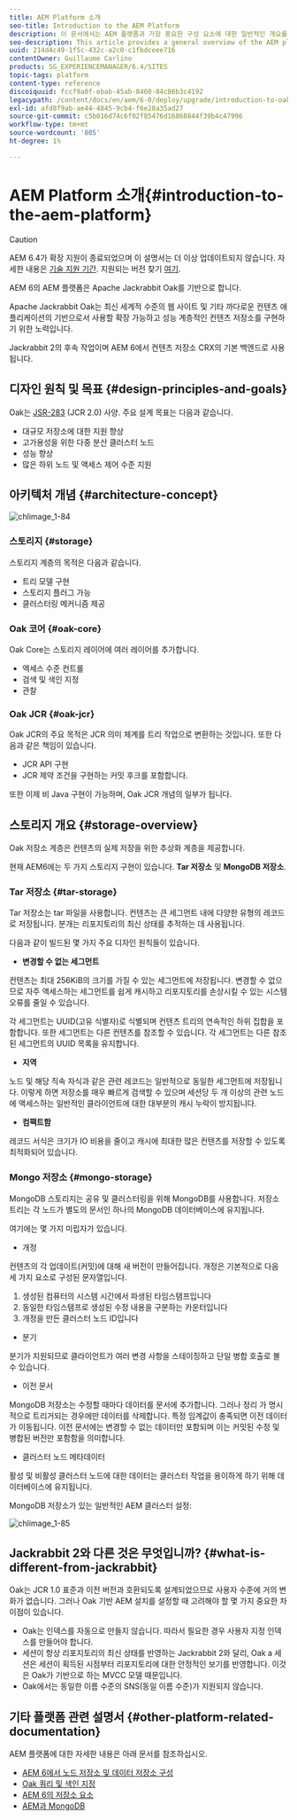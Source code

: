 ```yaml
---
title: AEM Platform 소개
seo-title: Introduction to the AEM Platform
description: 이 문서에서는 AEM 플랫폼과 가장 중요한 구성 요소에 대한 일반적인 개요를 제공합니다.
seo-description: This article provides a general overview of the AEM platform and its most important components.
uuid: 214d4c49-1f5c-432c-a2c0-c1fbdceee716
contentOwner: Guillaume Carlino
products: SG_EXPERIENCEMANAGER/6.4/SITES
topic-tags: platform
content-type: reference
discoiquuid: fccf9a0f-ebab-45ab-8460-84c86b3c4192
legacypath: /content/docs/en/aem/6-0/deploy/upgrade/introduction-to-oak
exl-id: afd8f9ab-ae44-4845-9cb4-f6e28a35ad27
source-git-commit: c5b816d74c6f02f85476d16868844f39b4c47996
workflow-type: tm+mt
source-wordcount: '805'
ht-degree: 1%

---
```


# AEM Platform 소개{#introduction-to-the-aem-platform}

>[!CAUTION]
>
>AEM 6.4가 확장 지원이 종료되었으며 이 설명서는 더 이상 업데이트되지 않습니다. 자세한 내용은 [기술 지원 기간](https://helpx.adobe.com/kr/support/programs/eol-matrix.html). 지원되는 버전 찾기 [여기](https://experienceleague.adobe.com/docs/).

AEM 6의 AEM 플랫폼은 Apache Jackrabbit Oak를 기반으로 합니다.

Apache Jackrabbit Oak는 최신 세계적 수준의 웹 사이트 및 기타 까다로운 컨텐츠 애플리케이션의 기반으로서 사용할 확장 가능하고 성능 계층적인 컨텐츠 저장소를 구현하기 위한 노력입니다.

Jackrabbit 2의 후속 작업이며 AEM 6에서 컨텐츠 저장소 CRX의 기본 백엔드로 사용됩니다.

## 디자인 원칙 및 목표 {#design-principles-and-goals}

Oak는 [JSR-283](https://www.day.com/day/en/products/jcr/jsr-283.html) (JCR 2.0) 사양. 주요 설계 목표는 다음과 같습니다.

* 대규모 저장소에 대한 지원 향상
* 고가용성을 위한 다중 분산 클러스터 노드
* 성능 향상
* 많은 하위 노드 및 액세스 제어 수준 지원

## 아키텍처 개념 {#architecture-concept}

![chlimage_1-84](assets/chlimage_1-84.png)

### 스토리지 {#storage}

스토리지 계층의 목적은 다음과 같습니다.

* 트리 모델 구현
* 스토리지 플러그 가능
* 클러스터링 메커니즘 제공

### Oak 코어 {#oak-core}

Oak Core는 스토리지 레이어에 여러 레이어를 추가합니다.

* 액세스 수준 컨트롤
* 검색 및 색인 지정
* 관찰

### Oak JCR {#oak-jcr}

Oak JCR의 주요 목적은 JCR 의미 체계를 트리 작업으로 변환하는 것입니다. 또한 다음과 같은 책임이 있습니다.

* JCR API 구현
* JCR 제약 조건을 구현하는 커밋 후크를 포함합니다.

또한 이제 비 Java 구현이 가능하며, Oak JCR 개념의 일부가 됩니다.

## 스토리지 개요 {#storage-overview}

Oak 저장소 계층은 컨텐츠의 실제 저장을 위한 추상화 계층을 제공합니다.

현재 AEM6에는 두 가지 스토리지 구현이 있습니다. **Tar 저장소** 및 **MongoDB 저장소**.

### Tar 저장소 {#tar-storage}

Tar 저장소는 tar 파일을 사용합니다. 컨텐츠는 큰 세그먼트 내에 다양한 유형의 레코드로 저장됩니다. 분개는 리포지토리의 최신 상태를 추적하는 데 사용됩니다.

다음과 같이 빌드된 몇 가지 주요 디자인 원칙들이 있습니다.

* **변경할 수 없는 세그먼트**

컨텐츠는 최대 256KiB의 크기를 가질 수 있는 세그먼트에 저장됩니다. 변경할 수 없으므로 자주 액세스하는 세그먼트를 쉽게 캐시하고 리포지토리를 손상시킬 수 있는 시스템 오류를 줄일 수 있습니다.

각 세그먼트는 UUID(고유 식별자)로 식별되며 컨텐츠 트리의 연속적인 하위 집합을 포함합니다. 또한 세그먼트는 다른 컨텐츠를 참조할 수 있습니다. 각 세그먼트는 다른 참조된 세그먼트의 UUID 목록을 유지합니다.

* **지역**

노드 및 해당 직속 자식과 같은 관련 레코드는 일반적으로 동일한 세그먼트에 저장됩니다. 이렇게 하면 저장소를 매우 빠르게 검색할 수 있으며 세션당 두 개 이상의 관련 노드에 액세스하는 일반적인 클라이언트에 대한 대부분의 캐시 누락이 방지됩니다.

* **컴팩트함**

레코드 서식은 크기가 IO 비용을 줄이고 캐시에 최대한 많은 컨텐츠를 저장할 수 있도록 최적화되어 있습니다.

### Mongo 저장소 {#mongo-storage}

MongoDB 스토리지는 공유 및 클러스터링을 위해 MongoDB를 사용합니다. 저장소 트리는 각 노드가 별도의 문서인 하나의 MongoDB 데이터베이스에 유지됩니다.

여기에는 몇 가지 미립자가 있습니다.

* 개정

컨텐츠의 각 업데이트(커밋)에 대해 새 버전이 만들어집니다. 개정은 기본적으로 다음 세 가지 요소로 구성된 문자열입니다.

1. 생성된 컴퓨터의 시스템 시간에서 파생된 타임스탬프입니다
1. 동일한 타임스탬프로 생성된 수정 내용을 구분하는 카운터입니다
1. 개정을 만든 클러스터 노드 ID입니다

* 분기

분기가 지원되므로 클라이언트가 여러 변경 사항을 스테이징하고 단일 병합 호출로 볼 수 있습니다.

* 이전 문서

MongoDB 저장소는 수정할 때마다 데이터를 문서에 추가합니다. 그러나 정리 가 명시적으로 트리거되는 경우에만 데이터를 삭제합니다. 특정 임계값이 충족되면 이전 데이터가 이동됩니다. 이전 문서에는 변경할 수 없는 데이터만 포함되며 이는 커밋된 수정 및 병합된 버전만 포함함을 의미합니다.

* 클러스터 노드 메타데이터

활성 및 비활성 클러스터 노드에 대한 데이터는 클러스터 작업을 용이하게 하기 위해 데이터베이스에 유지됩니다.

MongoDB 저장소가 있는 일반적인 AEM 클러스터 설정:

![chlimage_1-85](assets/chlimage_1-85.png)

## Jackrabbit 2와 다른 것은 무엇입니까? {#what-is-different-from-jackrabbit}

Oak는 JCR 1.0 표준과 이전 버전과 호환되도록 설계되었으므로 사용자 수준에 거의 변화가 없습니다. 그러나 Oak 기반 AEM 설치를 설정할 때 고려해야 할 몇 가지 중요한 차이점이 있습니다.

* Oak는 인덱스를 자동으로 만들지 않습니다. 따라서 필요한 경우 사용자 지정 인덱스를 만들어야 합니다.
* 세션이 항상 리포지토리의 최신 상태를 반영하는 Jackrabbit 2와 달리, Oak a 세션은 세션이 획득된 시점부터 리포지토리에 대한 안정적인 보기를 반영합니다. 이것은 Oak가 기반으로 하는 MVCC 모델 때문입니다.
* Oak에서는 동일한 이름 수준의 SNS(동일 이름 수준)가 지원되지 않습니다.

## 기타 플랫폼 관련 설명서 {#other-platform-related-documentation}

AEM 플랫폼에 대한 자세한 내용은 아래 문서를 참조하십시오.

* [AEM 6에서 노드 저장소 및 데이터 저장소 구성](/help/sites-deploying/data-store-config.md)
* [Oak 쿼리 및 색인 지정](/help/sites-deploying/queries-and-indexing.md)
* [AEM 6의 저장소 요소](/help/sites-deploying/storage-elements-in-aem-6.md)
* [AEM과 MongoDB](/help/sites-deploying/aem-with-mongodb.md)
